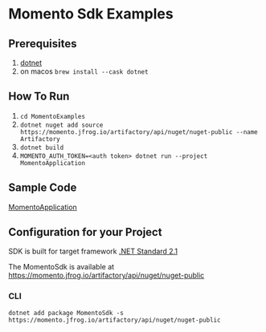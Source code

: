 # Momento Sdk Examples

## Prerequisites
1. [dotnet](https://dotnet.microsoft.com/download)
1. on macos `brew install --cask dotnet`

## How To Run
1. `cd MomentoExamples`
1. `dotnet nuget add source https://momento.jfrog.io/artifactory/api/nuget/nuget-public --name Artifactory`
1. `dotnet build`
1. `MOMENTO_AUTH_TOKEN=<auth token> dotnet run --project MomentoApplication`

## Sample Code
[MomentoApplication](MomentoExamples/MomentoApplication/Program.cs)

## Configuration for your Project
SDK is built for target framework [.NET Standard 2.1 ](https://github.com/dotnet/standard/blob/master/docs/versions/netstandard2.1.md)

The MomentoSdk is available at https://momento.jfrog.io/artifactory/api/nuget/nuget-public

### CLI
```
dotnet add package MomentoSdk -s https://momento.jfrog.io/artifactory/api/nuget/nuget-public
```
